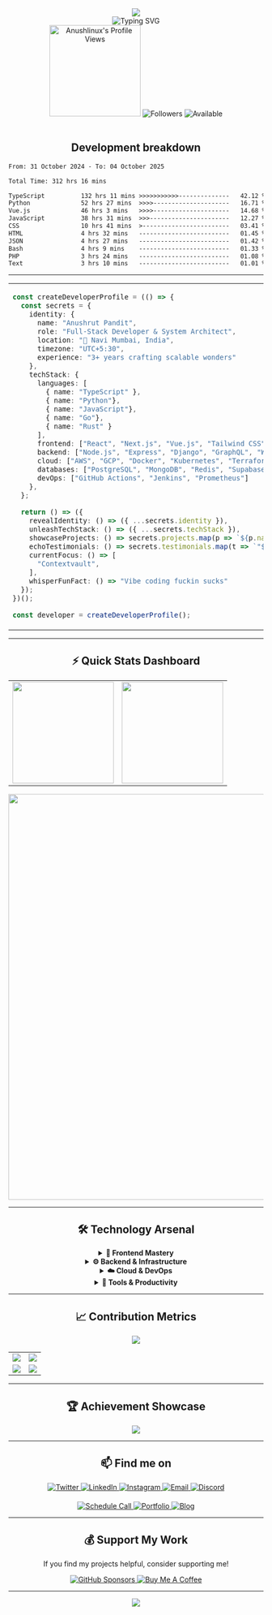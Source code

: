 
<div align="center">
  <img src="https://capsule-render.vercel.app/api?type=waving&color=gradient&customColorList=0,2,2,5,30&height=200&section=header&text=Anushrut%20Pandit&fontSize=50&fontColor=fff&animation=fadeIn&fontAlignY=35&desc=H.M.F.I.C&descAlignY=55&descSize=20" />
</div>

<div align="center">
  <img src="https://readme-typing-svg.demolab.com?font=JetBrains+Mono&weight=600&size=28&duration=2500&pause=800&color=00D9FF&center=true&vCenter=true&multiline=true&width=600&height=120&lines=Do+Hard+Stuff" alt="Typing SVG" />
</div>

<div align="center">
    <img src="https://komarev.com/ghpvc/?username=Anushlinux&label=Profile%20Views&color=brightgreen&style=flat-square&base=12000" alt="Anushlinux's Profile Views" width="180"/> 
  <img src="https://img.shields.io/github/followers/Anushlinux?style=for-the-badge&color=00d9ff&logo=github&label=FOLLOWERS" alt="Followers"/>
  <img src="https://img.shields.io/badge/STATUS-Available%20for%20Hire-00d9ff?style=for-the-badge&logo=checkmarx" alt="Available"/>
</div>

<br/>


<div align="center">
  <h2>Development breakdown</h2>
</div>


<!--START_SECTION:waka-->

```txt
From: 31 October 2024 - To: 04 October 2025

Total Time: 312 hrs 16 mins

TypeScript          132 hrs 11 mins >>>>>>>>>>>--------------   42.12 %
Python              52 hrs 27 mins  >>>>---------------------   16.71 %
Vue.js              46 hrs 3 mins   >>>>---------------------   14.68 %
JavaScript          38 hrs 31 mins  >>>----------------------   12.27 %
CSS                 10 hrs 41 mins  >------------------------   03.41 %
HTML                4 hrs 32 mins   -------------------------   01.45 %
JSON                4 hrs 27 mins   -------------------------   01.42 %
Bash                4 hrs 9 mins    -------------------------   01.33 %
PHP                 3 hrs 24 mins   -------------------------   01.08 %
Text                3 hrs 10 mins   -------------------------   01.01 %
```

<!--END_SECTION:waka-->


---




<table align="center" style="border: none; width: 100%;">
  <tr>
    <td valign="top" width="65%">
    

```typescript
const createDeveloperProfile = (() => {
  const secrets = {
    identity: {
      name: "Anushrut Pandit",
      role: "Full-Stack Developer & System Architect",
      location: "🌊 Navi Mumbai, India", 
      timezone: "UTC+5:30",
      experience: "3+ years crafting scalable wonders"
    },
    techStack: {
      languages: [
        { name: "TypeScript" }, 
        { name: "Python"},
        { name: "JavaScript"},
        { name: "Go"}, 
        { name: "Rust" } 
      ],
      frontend: ["React", "Next.js", "Vue.js", "Tailwind CSS", "Vite"],
      backend: ["Node.js", "Express", "Django", "GraphQL", "WebSockets"],
      cloud: ["AWS", "GCP", "Docker", "Kubernetes", "Terraform"],
      databases: ["PostgreSQL", "MongoDB", "Redis", "Supabase"],
      devOps: ["GitHub Actions", "Jenkins", "Prometheus"]
    },
  };

  return () => ({
    revealIdentity: () => ({ ...secrets.identity }),
    unleashTechStack: () => ({ ...secrets.techStack }),
    showcaseProjects: () => secrets.projects.map(p => `${p.name}: ${p.desc} (${p.link})`),
    echoTestimonials: () => secrets.testimonials.map(t => `"${t.words}" - ${t.source}`),
    currentFocus: () => [
      "Contextvault",
    ],
    whisperFunFact: () => "Vibe coding fuckin sucks"
  });
})();

const developer = createDeveloperProfile();
```





</td>


<td valign="top" width="35%">
  <div align="center">
    <img alt="Coding Animation" width="300" src="https://user-images.githubusercontent.com/74038190/229223263-cf2e4b07-2615-4f87-9c38-e37600f8381a.gif">
    
   
  </div>
</td>
  </tr>
</table>

---

<div align="center">
  <h2>⚡ Quick Stats Dashboard</h2>
</div>

<div align="center">
  <table style="border: none;">
    <tr>
      <td>
        <img height="200px" src="https://github-readme-stats.vercel.app/api?username=Anushlinux&show_icons=true&theme=tokyonight&include_all_commits=true&count_private=true&hide_border=true&bg_color=0D1117&title_color=00d9ff&text_color=ffffff&icon_color=00d9ff&custom_title=GitHub%20Performance"/>
      </td>
      <td>
        <img height="200px" src="https://github-readme-stats.vercel.app/api/top-langs/?username=Anushlinux&layout=compact&theme=tokyonight&hide_border=true&langs_count=10&bg_color=0D1117&title_color=00d9ff&text_color=ffffff"/>
      </td>
    </tr>
  </table>
</div>

<div align="center">
  <img width="800" src="https://github-readme-activity-graph.vercel.app/graph?username=Anushlinux&theme=tokyo-night&hide_border=true&bg_color=0D1117&color=00d9ff&line=00d9ff&point=ffffff&area_color=00d9ff&area=true" />
</div>

---

<div align="center">
  <h2>🛠️ Technology Arsenal</h2>
</div>

<details align="center">
<summary><b>🎨 Frontend Mastery</b></summary>
<br>
<div align="center">
  <img src="https://skillicons.dev/icons?i=react,nextjs,vue,nuxt,svelte,typescript,javascript,html,css,tailwind,sass,vite,webpack&theme=dark&perline=7" />
</div>
</details>

<details align="center">
<summary><b>⚙️ Backend & Infrastructure</b></summary>
<br>
<div align="center">
  <img src="https://skillicons.dev/icons?i=nodejs,python,go,rust,django,flask,express,fastapi,graphql,postgresql,mongodb,redis,supabase&theme=dark&perline=7" />
</div>
</details>

<details align="center">
<summary><b>☁️ Cloud & DevOps</b></summary>
<br>
<div align="center">
  <img src="https://skillicons.dev/icons?i=aws,gcp,docker,kubernetes,terraform,jenkins,githubactions,linux,nginx,grafana,prometheus&theme=dark&perline=7" />
</div>
</details>

<details align="center">
<summary><b>🔧 Tools & Productivity</b></summary>
<br>
<div align="center">
  <img src="https://skillicons.dev/icons?i=vscode,neovim,git,github,figma,notion,postman,discord,vercel,railway&theme=dark&perline=7" />
</div>
</details>

---

<div align="center">
  <h2>📈 Contribution Metrics</h2>
</div>

<div align="center">
  <img src="https://github-profile-summary-cards.vercel.app/api/cards/profile-details?username=Anushlinux&theme=tokyonight&hide_border=true" />
</div>

<div align="center">
  <table style="border: none;">
    <tr>
      <td><img src="https://github-profile-summary-cards.vercel.app/api/cards/repos-per-language?username=Anushlinux&theme=tokyonight&hide_border=true" /></td>
      <td><img src="https://github-profile-summary-cards.vercel.app/api/cards/most-commit-language?username=Anushlinux&theme=tokyonight&hide_border=true" /></td>
    </tr>
    <tr>
      <td><img src="https://github-profile-summary-cards.vercel.app/api/cards/stats?username=Anushlinux&theme=tokyonight&hide_border=true" /></td>
      <td><img src="https://github-profile-summary-cards.vercel.app/api/cards/productive-time?username=Anushlinux&theme=tokyonight&utcOffset=5.5&hide_border=true" /></td>
    </tr>
  </table>
</div>

---

<div align="center">
  <h2>🏆 Achievement Showcase</h2>
</div>

<div align="center">
  <img src="https://github-profile-trophy.vercel.app/?username=Anushlinux&theme=tokyonight&no-frame=true&margin-w=15&margin-h=15&column=7&rank=-C,-?" />
</div>

---




<div align="center">
  <h2>📫 Find me on</h2>
</div>

<div align="center">
  <a href="https://twitter.com/anushrut43047">
    <img src="https://img.shields.io/badge/Twitter-000000?style=for-the-badge&logo=x&logoColor=white&color=1DA1F2" alt="Twitter"/>
  </a>
  <a href="https://linkedin.com/in/anushrut-pandit">
    <img src="https://img.shields.io/badge/LinkedIn-0077B5?style=for-the-badge&logo=linkedin&logoColor=white" alt="LinkedIn"/>
  </a>
  <a href="https://instagram.com/anushlinux">
    <img src="https://img.shields.io/badge/Instagram-E4405F?style=for-the-badge&logo=instagram&logoColor=white" alt="Instagram"/>
  </a>
  <a href="mailto:your.email@gmail.com">
    <img src="https://img.shields.io/badge/Email-D14836?style=for-the-badge&logo=gmail&logoColor=white" alt="Email"/>
  </a>
  <a href="https://discord.gg/yourserver">
    <img src="https://img.shields.io/badge/Discord-5865F2?style=for-the-badge&logo=discord&logoColor=white" alt="Discord"/>
  </a>
</div>

<div align="center" style="margin-top: 20px;">
  <a href="https://calendly.com/anushrut" target="_blank">
    <img src="https://img.shields.io/badge/📅%20Schedule%20a%20Call-00d9ff?style=for-the-badge&logoColor=white" alt="Schedule Call"/>
  </a>
  <a href="https://anushrut.dev" target="_blank">
    <img src="https://img.shields.io/badge/🌐%20Portfolio-00d9ff?style=for-the-badge&logoColor=white" alt="Portfolio"/>
  </a>
  <a href="https://blog.anushrut.dev" target="_blank">
    <img src="https://img.shields.io/badge/📝%20Blog-00d9ff?style=for-the-badge&logoColor=white" alt="Blog"/>
  </a>
</div>

---

<div align="center">
  <h2>💰 Support My Work</h2>
  <p>If you find my projects helpful, consider supporting me!</p>
  
  <a href="https://github.com/sponsors/Anushlinux">
    <img src="https://img.shields.io/badge/💝%20GitHub%20Sponsors-EA4AAA?style=for-the-badge&logo=github-sponsors&logoColor=white" alt="GitHub Sponsors"/>
  </a>
  <a href="https://buymeacoffee.com/anushrut">
    <img src="https://img.shields.io/badge/☕%20Buy%20Me%20A%20Coffee-FFDD00?style=for-the-badge&logo=buy-me-a-coffee&logoColor=black" alt="Buy Me A Coffee"/>
  </a>
</div>

---


<div align="center">
  <img src="https://capsule-render.vercel.app/api?type=waving&color=gradient&customColorList=0,2,2,5,30&height=200&section=footer" />
</div>
